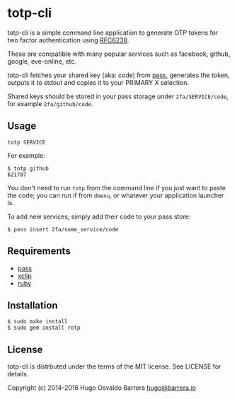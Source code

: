 totp-cli
========

totp-cli is a simple command line application to generate OTP tokens for two
factor authentication using [RFC6238](http://tools.ietf.org/html/rfc6238).  

These are compatible with many popular services such as facebook, github,
google, eve-online, etc.

totp-cli fetches your shared key (aka: code) from [pass][pass], generates the
token, outputs it to stdout and copies it to your PRIMARY X selection.

Shared keys should be stored in your pass storage under `2fa/SERVICE/code`,
for example `2fa/github/code`.

[pass]: http://www.passwordstore.org/

Usage
-----

    totp SERVICE

For example:

    $ totp github
    621787

You don't need to run `totp` from the command line if you just want to paste
the code; you can run if from `dmenu`, or whatever your application launcher
is.

To add new services, simply add their code to your pass store:

    $ pass insert 2fa/some_service/code

Requirements
------------

 * [pass](http://www.passwordstore.org/)
 * [xclip](http://sourceforge.net/projects/xclip)
 * [ruby](https://www.ruby-lang.org/)


Installation
------------

    $ sudo make install
    $ sudo gem install rotp

License
-------

totp-cli is distrbuted under the terms of the MIT license. See LICENSE for
details.

Copyright (c) 2014-2016 Hugo Osvaldo Barrera <hugo@barrera.io>
